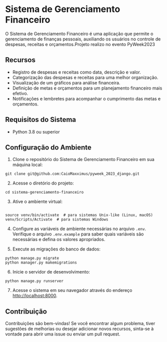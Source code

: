 # Sistema de Gerenciamento Financeiro

O Sistema de Gerenciamento Financeiro é uma aplicação que permite o gerenciamento de finanças pessoais, auxiliando os usuários no controle de despesas, receitas e orçamentos.Projeto realizo no evento PyWeek2023

## Recursos

- Registro de despesas e receitas como data, descrição e valor.
- Categorização das despesas e receitas para uma melhor organização.
- Visualização de um gráficos para análise financeira.
- Definição de metas e orçamentos para um planejamento financeiro mais efetivo.
- Notificações e lembretes para acompanhar o cumprimento das metas e orçamentos.

## Requisitos do Sistema

- Python 3.8 ou superior


## Configuração do Ambiente

1. Clone o repositório do Sistema de Gerenciamento Financeiro em sua máquina local:

```shell
git clone git@github.com:CaioMaxximus/pyweek_2023_django.git
```

2. Acesse o diretório do projeto:

```shell
cd sistema-gerenciamento-financeiro
```

3. Ative o ambiente virtual:

```shell

source venv/bin/activate  # para sistemas Unix-like (Linux, macOS)
venv/Scripts/Activate  # para sistemas Windows
```

4. Configure as variáveis de ambiente necessárias no arquivo `.env`. Verifique o arquivo `.env.example` para saber quais variáveis são necessárias e defina os valores apropriados.

5. Execute as migrações do banco de dados:

```shell
python manage.py migrate
python manager.py makemigrations
```

6. Inicie o servidor de desenvolvimento:

```shell
python manage.py runserver
```

7. Acesse o sistema em seu navegador através do endereço [http://localhost:8000](http://localhost:8000).

## Contribuição

Contribuições são bem-vindas! Se você encontrar algum problema, tiver sugestões de melhorias ou desejar adicionar novos recursos, sinta-se à vontade para abrir uma issue ou enviar um pull request.
